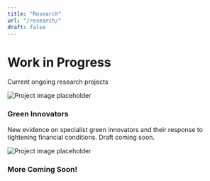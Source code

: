 ```yaml
---
title: "Research"
url: "/research/"
draft: false
---
```


<div class="research-header">
  <h1>Work in Progress</h1>
  <p>Current ongoing research projects</p>
</div>

<div class="research-grid">
  <div class="research-card">
    <img src="/img/green-innovators_16by9.png" alt="Project image placeholder" class="research-image" />
    <h3>Green Innovators</h3>
    <p>New evidence on specialist green innovators and their response to tightening financial conditions. Draft coming soon.</p>
  </div>

  <div class="research-card disabled">
    <img src="/img/staircase_16by9.png" alt="Project image placeholder" class="research-image" />
    <h3>More Coming Soon!</h3>
  </div>
</div>